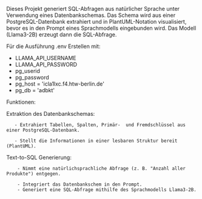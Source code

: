Dieses Projekt generiert SQL-Abfragen aus natürlicher Sprache unter Verwendung eines Datenbankschemas. 
Das Schema wird aus einer PostgreSQL-Datenbank extrahiert und in PlantUML-Notation visualisiert, bevor es in den Prompt eines Sprachmodells eingebunden wird. Das Modell (Llama3-2B) erzeugt dann die SQL-Abfrage.

Für die Ausführung .env Erstellen mit:
- LLAMA_API_USERNAME
- LLAMA_API_PASSWORD
- pg_userid
- pg_password 
- pg_host = 'icla1lxc.f4.htw-berlin.de'
- pg_db = 'adbkt'


Funktionen:

 Extraktion des Datenbankschemas:

       - Extrahiert Tabellen, Spalten, Primär-  und Fremdschlüssel aus einer PostgreSQL-Datenbank.

       - Stellt die Informationen in einer lesbaren Struktur bereit (PlantUML).

 Text-to-SQL Generierung:

        - Nimmt eine natürlichsprachliche Abfrage (z. B. "Anzahl aller Produkte") entgegen.

        - Integriert das Datenbankschem in den Prompt.
        - Generiert eine SQL-Abfrage mithilfe des Sprachmodells Llama3-2B.
